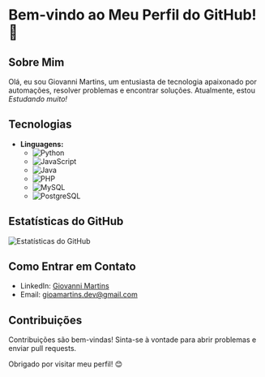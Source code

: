 # Bem-vindo ao Meu Perfil do GitHub! 👋

## Sobre Mim

Olá, eu sou Giovanni Martins, um entusiasta de tecnologia apaixonado por automações, resolver problemas e encontrar soluções. Atualmente, estou *Estudando muito!*

## Tecnologias

- **Linguagens:** 
  - ![Python](https://img.shields.io/badge/Python-3776AB?style=for-the-badge&logo=python&logoColor=white)
  - ![JavaScript](https://img.shields.io/badge/JavaScript-F7DF1E?style=for-the-badge&logo=javascript&logoColor=black)
  - ![Java](https://img.shields.io/badge/Java-007396?style=for-the-badge&logo=java&logoColor=white)
  - ![PHP](https://img.shields.io/badge/PHP-777BB4?style=for-the-badge&logo=php&logoColor=white)
  - ![MySQL](https://img.shields.io/badge/MySQL-4479A1?style=for-the-badge&logo=mysql&logoColor=white)
  - ![PostgreSQL](https://img.shields.io/badge/PostgreSQL-336791?style=for-the-badge&logo=postgresql&logoColor=white)

## Estatísticas do GitHub

![Estatísticas do GitHub](https://github-readme-stats.vercel.app/api?username=giomartinsdev&show_icons=true&theme=radical&hide_rank=true&hide=issues&custom_title=Estat%C3%ADsticas%20do%20GitHub)

## Como Entrar em Contato

- LinkedIn: [Giovanni Martins](https://www.linkedin.com/in/giovannidealmeidamartins/)
- Email: gioamartins.dev@gmail.com

## Contribuições

Contribuições são bem-vindas! Sinta-se à vontade para abrir problemas e enviar pull requests.

Obrigado por visitar meu perfil! 😊
